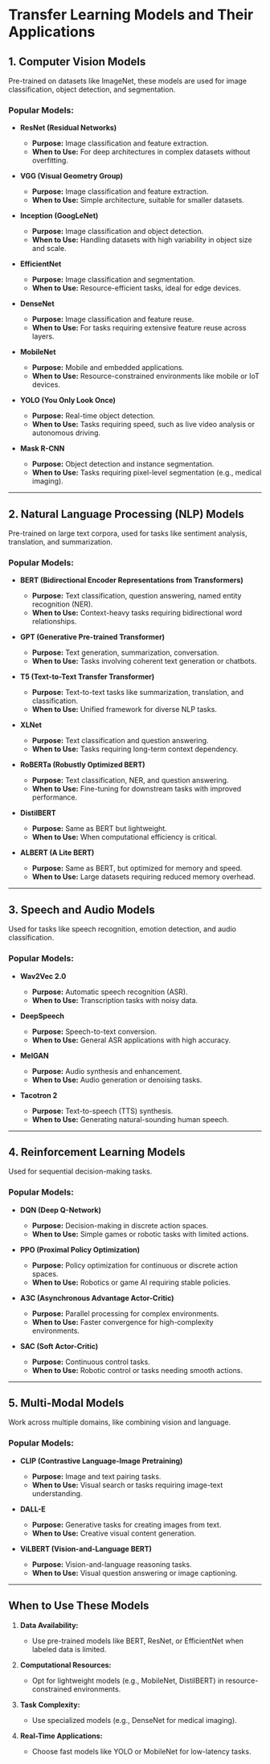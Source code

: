 # Transfer Learning Models and Their Applications

## 1. Computer Vision Models

Pre-trained on datasets like ImageNet, these models are used for image classification, object detection, and segmentation.

### Popular Models:

- **ResNet (Residual Networks)**

  - **Purpose:** Image classification and feature extraction.
  - **When to Use:** For deep architectures in complex datasets without overfitting.
- **VGG (Visual Geometry Group)**

  - **Purpose:** Image classification and feature extraction.
  - **When to Use:** Simple architecture, suitable for smaller datasets.
- **Inception (GoogLeNet)**

  - **Purpose:** Image classification and object detection.
  - **When to Use:** Handling datasets with high variability in object size and scale.
- **EfficientNet**

  - **Purpose:** Image classification and segmentation.
  - **When to Use:** Resource-efficient tasks, ideal for edge devices.
- **DenseNet**

  - **Purpose:** Image classification and feature reuse.
  - **When to Use:** For tasks requiring extensive feature reuse across layers.
- **MobileNet**

  - **Purpose:** Mobile and embedded applications.
  - **When to Use:** Resource-constrained environments like mobile or IoT devices.
- **YOLO (You Only Look Once)**

  - **Purpose:** Real-time object detection.
  - **When to Use:** Tasks requiring speed, such as live video analysis or autonomous driving.
- **Mask R-CNN**

  - **Purpose:** Object detection and instance segmentation.
  - **When to Use:** Tasks requiring pixel-level segmentation (e.g., medical imaging).

---

## 2. Natural Language Processing (NLP) Models

Pre-trained on large text corpora, used for tasks like sentiment analysis, translation, and summarization.

### Popular Models:

- **BERT (Bidirectional Encoder Representations from Transformers)**

  - **Purpose:** Text classification, question answering, named entity recognition (NER).
  - **When to Use:** Context-heavy tasks requiring bidirectional word relationships.
- **GPT (Generative Pre-trained Transformer)**

  - **Purpose:** Text generation, summarization, conversation.
  - **When to Use:** Tasks involving coherent text generation or chatbots.
- **T5 (Text-to-Text Transfer Transformer)**

  - **Purpose:** Text-to-text tasks like summarization, translation, and classification.
  - **When to Use:** Unified framework for diverse NLP tasks.
- **XLNet**

  - **Purpose:** Text classification and question answering.
  - **When to Use:** Tasks requiring long-term context dependency.
- **RoBERTa (Robustly Optimized BERT)**

  - **Purpose:** Text classification, NER, and question answering.
  - **When to Use:** Fine-tuning for downstream tasks with improved performance.
- **DistilBERT**

  - **Purpose:** Same as BERT but lightweight.
  - **When to Use:** When computational efficiency is critical.
- **ALBERT (A Lite BERT)**

  - **Purpose:** Same as BERT, but optimized for memory and speed.
  - **When to Use:** Large datasets requiring reduced memory overhead.

---

## 3. Speech and Audio Models

Used for tasks like speech recognition, emotion detection, and audio classification.

### Popular Models:

- **Wav2Vec 2.0**

  - **Purpose:** Automatic speech recognition (ASR).
  - **When to Use:** Transcription tasks with noisy data.
- **DeepSpeech**

  - **Purpose:** Speech-to-text conversion.
  - **When to Use:** General ASR applications with high accuracy.
- **MelGAN**

  - **Purpose:** Audio synthesis and enhancement.
  - **When to Use:** Audio generation or denoising tasks.
- **Tacotron 2**

  - **Purpose:** Text-to-speech (TTS) synthesis.
  - **When to Use:** Generating natural-sounding human speech.

---

## 4. Reinforcement Learning Models

Used for sequential decision-making tasks.

### Popular Models:

- **DQN (Deep Q-Network)**

  - **Purpose:** Decision-making in discrete action spaces.
  - **When to Use:** Simple games or robotic tasks with limited actions.
- **PPO (Proximal Policy Optimization)**

  - **Purpose:** Policy optimization for continuous or discrete action spaces.
  - **When to Use:** Robotics or game AI requiring stable policies.
- **A3C (Asynchronous Advantage Actor-Critic)**

  - **Purpose:** Parallel processing for complex environments.
  - **When to Use:** Faster convergence for high-complexity environments.
- **SAC (Soft Actor-Critic)**

  - **Purpose:** Continuous control tasks.
  - **When to Use:** Robotic control or tasks needing smooth actions.

---

## 5. Multi-Modal Models

Work across multiple domains, like combining vision and language.

### Popular Models:

- **CLIP (Contrastive Language-Image Pretraining)**

  - **Purpose:** Image and text pairing tasks.
  - **When to Use:** Visual search or tasks requiring image-text understanding.
- **DALL-E**

  - **Purpose:** Generative tasks for creating images from text.
  - **When to Use:** Creative visual content generation.
- **ViLBERT (Vision-and-Language BERT)**

  - **Purpose:** Vision-and-language reasoning tasks.
  - **When to Use:** Visual question answering or image captioning.

---

## When to Use These Models

1. **Data Availability:**

   - Use pre-trained models like BERT, ResNet, or EfficientNet when labeled data is limited.
2. **Computational Resources:**

   - Opt for lightweight models (e.g., MobileNet, DistilBERT) in resource-constrained environments.
3. **Task Complexity:**

   - Use specialized models (e.g., DenseNet for medical imaging).
4. **Real-Time Applications:**

   - Choose fast models like YOLO or MobileNet for low-latency tasks.

